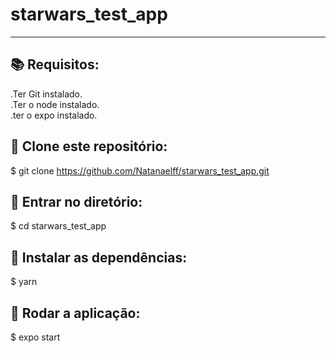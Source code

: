 # starwars_test_app
----------------

## 📚 Requisitos:
.Ter Git instalado.<br>
.Ter o node instalado.<br>
.ter o expo instalado.<br>

## 🚀 Clone este repositório:
$ git clone <https://github.com/Natanaelff/starwars_test_app.git>

## 📂 Entrar no diretório:
$ cd starwars_test_app

## 💾 Instalar as dependências:
$ yarn

## 📱 Rodar a aplicação:
$ expo start 
